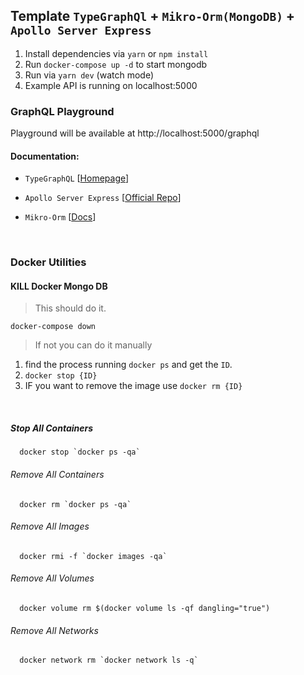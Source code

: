 ## Template `TypeGraphQl` + `Mikro-Orm(MongoDB)` + `Apollo Server Express`

1. Install dependencies via `yarn` or `npm install`
2. Run `docker-compose up -d` to start mongodb
3. Run via `yarn dev` (watch mode)
4. Example API is running on localhost:5000

### GraphQL Playground

Playground will be available at http://localhost:5000/graphql

#### Documentation:

- `TypeGraphQL` [[Homepage](https://typegraphql.com/)]

- `Apollo Server Express` [[Official Repo](https://github.com/apollographql/apollo-server#readme)]

- `Mikro-Orm` [[Docs](https://mikro-orm.io/docs/installation)]

&nbsp;

### Docker Utilities

#### KILL Docker Mongo DB

> This should do it.

```
docker-compose down
```

> If not you can do it manually

1. find the process running `docker ps` and get the `ID`.
2. `docker stop {ID}`
3. IF you want to remove the image use `docker rm {ID}`

&nbsp;

##### Stop All Containers

```docker
  docker stop `docker ps -qa`
```

###### Remove All Containers

```docker
  docker rm `docker ps -qa`
```

###### Remove All Images

```docker
  docker rmi -f `docker images -qa`
```

###### Remove All Volumes

```docker
  docker volume rm $(docker volume ls -qf dangling="true")
```

###### Remove All Networks

```docker
  docker network rm `docker network ls -q`
```
